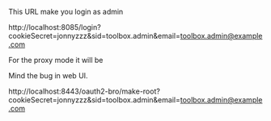 
This URL make you login as admin

http://localhost:8085/login?cookieSecret=jonnyzzz&sid=toolbox.admin&email=toolbox.admin@example.com


For the proxy mode it will be

Mind the bug in web UI. 

http://localhost:8443/oauth2-bro/make-root?cookieSecret=jonnyzzz&sid=toolbox.admin&email=toolbox.admin@example.com

